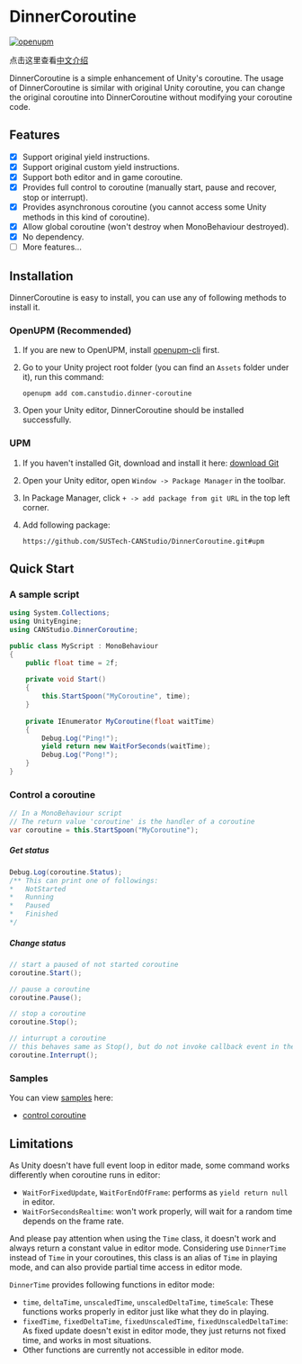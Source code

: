 # DinnerCoroutine

[![openupm](https://img.shields.io/npm/v/com.canstudio.dinner-coroutine?label=openupm&registry_uri=https://package.openupm.com)](https://openupm.com/packages/com.canstudio.dinner-coroutine/)

点击这里查看[中文介绍](README-zh-CN.md)

DinnerCoroutine is a simple enhancement of Unity's coroutine. The usage of DinnerCoroutine is similar with original Unity coroutine, you can change the original coroutine into DinnerCoroutine without modifying your coroutine code.

## Features

- [x] Support original yield instructions.
- [x] Support original custom yield instructions.
- [x] Support both editor and in game coroutine.
- [x] Provides full control to coroutine (manually start, pause and recover, stop or interrupt).
- [x] Provides asynchronous coroutine (you cannot access some Unity methods in this kind of coroutine).
- [x] Allow global coroutine (won't destroy when MonoBehaviour destroyed).
- [x] No dependency.
- [ ] More features...

## Installation

DinnerCoroutine is easy to install, you can use any of following methods to install it.

### OpenUPM (Recommended)

1. If you are new to OpenUPM, install [openupm-cli](https://github.com/openupm/openupm-cli#installation) first.

2. Go to your Unity project root folder (you can find an `Assets` folder under it), run this command:

   ```shell
   openupm add com.canstudio.dinner-coroutine
   ```

3. Open your Unity editor, DinnerCoroutine should be installed successfully.

### UPM

1. If you haven't installed Git, download and install it here: [download Git](https://git-scm.com/downloads)

2. Open your Unity editor, open `Window -> Package Manager` in the toolbar.

3. In Package Manager, click `+ -> add package from git URL` in the top left corner.

4. Add following package:

   `https://github.com/SUSTech-CANStudio/DinnerCoroutine.git#upm`

## Quick Start

### A sample script

```C#
using System.Collections;
using UnityEngine;
using CANStudio.DinnerCoroutine;

public class MyScript : MonoBehaviour
{
    public float time = 2f;
    
    private void Start()
    {
        this.StartSpoon("MyCoroutine", time);
    }
    
    private IEnumerator MyCoroutine(float waitTime)
    {
        Debug.Log("Ping!");
        yield return new WaitForSeconds(waitTime);
        Debug.Log("Pong!");
    }
}
```

### Control a coroutine

```c#
// In a MonoBehaviour script
// The return value 'coroutine' is the handler of a coroutine
var coroutine = this.StartSpoon("MyCoroutine");
```

##### Get status


```C#
Debug.Log(coroutine.Status);
/**	This can print one of followings:
*	NotStarted
*	Running
*	Paused
*	Finished
*/
```

##### Change status

```C#
// start a paused of not started coroutine
coroutine.Start();

// pause a coroutine
coroutine.Pause();

// stop a coroutine
coroutine.Stop();

// inturrupt a coroutine
// this behaves same as Stop(), but do not invoke callback event in the coroutine.
coroutine.Interrupt();
```

### Samples

You can view [samples](Packages/DinnerCoroutine/Samples) here:

- [control coroutine](Packages/DinnerCoroutine/Samples/ControlSample/ControlCoroutine.cs)

## Limitations

As Unity doesn't have full event loop in editor made, some command works differently when coroutine runs in editor:

- `WaitForFixedUpdate`, `WaitForEndOfFrame`: performs as `yield return null` in editor.
- `WaitForSecondsRealtime`: won't work properly, will wait for a random time depends on the frame rate.

And please pay attention when using the `Time` class, it doesn't work and always return a constant value in editor mode. Considering use `DinnerTime` instead of `Time` in your coroutines, this class is an alias of `Time` in playing mode, and can also provide partial time access in editor mode.

`DinnerTime` provides following functions in editor mode:

- `time`, `deltaTime`, `unscaledTime`, `unscaledDeltaTime`, `timeScale`: These functions works properly in editor just like what they do in playing.
- `fixedTime`, `fixedDeltaTime`, `fixedUnscaledTime`, `fixedUnscaledDeltaTime`: As fixed update doesn't exist in editor mode, they just returns not fixed time, and works in most situations.
- Other functions are currently not accessible in editor mode.